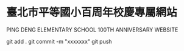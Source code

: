 # 臺北市平等國小百周年校慶專屬網站

PING DENG ELEMENTARY SCHOOL 100TH ANNIVERSARY WEBSITE

git add .
git commit -m "xxxxxxx"
git push